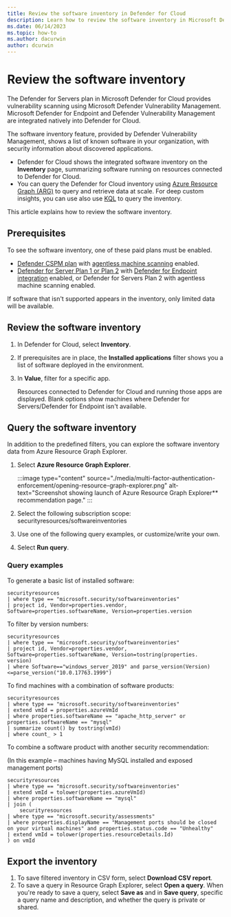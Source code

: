 ```yaml
---
title: Review the software inventory in Defender for Cloud
description: Learn how to review the software inventory in Microsoft Defender for Cloud
ms.date: 06/14/2023
ms.topic: how-to
ms.author: dacurwin
author: dcurwin
---
```

# Review the software inventory

The Defender for Servers plan in Microsoft Defender for Cloud provides vulnerability scanning using Microsoft Defender Vulnerability Management. Microsoft Defender for Endpoint and Defender Vulnerability Management are integrated natively into Defender for Cloud.

The software inventory feature, provided by Defender Vulnerability Management, shows a list of known software in your organization, with security information about discovered applications.

- Defender for Cloud shows the integrated software inventory on the **Inventory** page, summarizing software running on resources connected to Defender for Cloud.
- You can query the Defender for Cloud inventory using [Azure Resource Graph (ARG)](/azure/governance/resource-graph/index) to query and retrieve data at scale. For deep custom insights, you can use also use [KQL](/azure/data-explorer/kusto/query/) to query the inventory.

This article explains how to review the software inventory.

## Prerequisites

To see the software inventory, one of these paid plans must be enabled.

- [Defender CSPM plan](concept-cloud-security-posture-management.md) with [agentless machine scanning](concept-agentless-data-collection.md) enabled.
- [Defender for Server Plan 1 or Plan 2](defender-for-servers-introduction.md) with [Defender for Endpoint integration](integration-defender-for-endpoint.md) enabled, or Defender for Servers Plan 2 with agentless machine scanning enabled.

If software that isn't supported appears in the inventory, only limited data will be available.

## Review the software inventory

1. In Defender for Cloud, select **Inventory**.
1. If prerequisites are in place, the **Installed applications** filter shows you a list of software deployed in the environment.
1. In **Value**, filter for a specific app.

    Resources connected to Defender for Cloud and running those apps are displayed. Blank options show machines where Defender for Servers/Defender for Endpoint isn't available.

## Query the software inventory

In addition to the predefined filters, you can explore the software inventory data from Azure Resource Graph Explorer.

1. Select **Azure Resource Graph Explorer**.

    :::image type="content" source="./media/multi-factor-authentication-enforcement/opening-resource-graph-explorer.png" alt-text="Screenshot showing launch of Azure Resource Graph Explorer** recommendation page." :::

1. Select the following subscription scope: securityresources/softwareinventories

1. Use one of the following query examples, or customize/write your own.
1. Select **Run query**.

### Query examples

To generate a basic list of installed software:

```kusto
securityresources
| where type == "microsoft.security/softwareinventories"
| project id, Vendor=properties.vendor, Software=properties.softwareName, Version=properties.version
```

To filter by version numbers:

```kusto
securityresources
| where type == "microsoft.security/softwareinventories"
| project id, Vendor=properties.vendor, Software=properties.softwareName, Version=tostring(properties.    version)
| where Software=="windows_server_2019" and parse_version(Version)<=parse_version("10.0.17763.1999")
```

To find machines with a combination of software products:

```kusto
securityresources
| where type == "microsoft.security/softwareinventories"
| extend vmId = properties.azureVmId
| where properties.softwareName == "apache_http_server" or properties.softwareName == "mysql"
| summarize count() by tostring(vmId)
| where count_ > 1
```

To combine a software product with another security recommendation:

(In this example – machines having MySQL installed and exposed management ports)

```kusto
securityresources
| where type == "microsoft.security/softwareinventories"
| extend vmId = tolower(properties.azureVmId)
| where properties.softwareName == "mysql"
| join (
    securityresources
| where type == "microsoft.security/assessments"
| where properties.displayName == "Management ports should be closed on your virtual machines" and properties.status.code == "Unhealthy"
| extend vmId = tolower(properties.resourceDetails.Id)
) on vmId
```

## Export the inventory

1. To save filtered inventory in CSV form, select **Download CSV report**.
1. To save a query in Resource Graph Explorer, select **Open a query**. When you're ready to save a query, select **Save as** and in **Save query**, specific a query name and description, and whether the query is private or shared.
